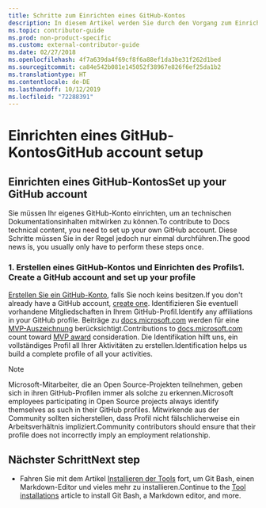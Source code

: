 ```yaml
---
title: Schritte zum Einrichten eines GitHub-Kontos
description: In diesem Artikel werden Sie durch den Vorgang zum Einrichten eines GitHub-Kontos geführt, das erforderlich ist, um an Inhalten von docs.microsoft.com mitzuwirken.
ms.topic: contributor-guide
ms.prod: non-product-specific
ms.custom: external-contributor-guide
ms.date: 02/27/2018
ms.openlocfilehash: 4f7a639da4f69cf8f6a88ef1da3be31f262d1bed
ms.sourcegitcommit: ca84e542b081e145052f38967e826f6ef25da1b2
ms.translationtype: HT
ms.contentlocale: de-DE
ms.lasthandoff: 10/12/2019
ms.locfileid: "72288391"
---
```

# <a name="github-account-setup"></a><span data-ttu-id="3f693-103">Einrichten eines GitHub-Kontos</span><span class="sxs-lookup"><span data-stu-id="3f693-103">GitHub account setup</span></span>

## <a name="set-up-your-github-account"></a><span data-ttu-id="3f693-104">Einrichten eines GitHub-Kontos</span><span class="sxs-lookup"><span data-stu-id="3f693-104">Set up your GitHub account</span></span>

<span data-ttu-id="3f693-105">Sie müssen Ihr eigenes GitHub-Konto einrichten, um an technischen Dokumentationsinhalten mitwirken zu können.</span><span class="sxs-lookup"><span data-stu-id="3f693-105">To contribute to Docs technical content, you need to set up your own GitHub account.</span></span> <span data-ttu-id="3f693-106">Diese Schritte müssen Sie in der Regel jedoch nur einmal durchführen.</span><span class="sxs-lookup"><span data-stu-id="3f693-106">The good news is, you usually only have to perform these steps once.</span></span>

### <a name="1-create-a-github-account-and-set-up-your-profile"></a><span data-ttu-id="3f693-107">1. Erstellen eines GitHub-Kontos und Einrichten des Profils</span><span class="sxs-lookup"><span data-stu-id="3f693-107">1. Create a GitHub account and set up your profile</span></span>

<span data-ttu-id="3f693-108">[Erstellen Sie ein GitHub-Konto](https://github.com/join), falls Sie noch keins besitzen.</span><span class="sxs-lookup"><span data-stu-id="3f693-108">If you don't already have a GitHub account, [create one](https://github.com/join).</span></span> <span data-ttu-id="3f693-109">Identifizieren Sie eventuell vorhandene Mitgliedschaften in Ihrem GitHub-Profil.</span><span class="sxs-lookup"><span data-stu-id="3f693-109">Identify any affiliations in your GitHub profile.</span></span> <span data-ttu-id="3f693-110">Beiträge zu [docs.microsoft.com](https://docs.microsoft.com) werden für eine [MVP-Auszeichnung](https://mvp.microsoft.com) berücksichtigt.</span><span class="sxs-lookup"><span data-stu-id="3f693-110">Contributions to [docs.microsoft.com](https://docs.microsoft.com) count toward [MVP award](https://mvp.microsoft.com) consideration.</span></span> <span data-ttu-id="3f693-111">Die Identifikation hilft uns, ein vollständiges Profil all Ihrer Aktivitäten zu erstellen.</span><span class="sxs-lookup"><span data-stu-id="3f693-111">Identification helps us build a complete profile of all your activities.</span></span>

>[!NOTE]
> <span data-ttu-id="3f693-112">Microsoft-Mitarbeiter, die an Open Source-Projekten teilnehmen, geben sich in ihren GitHub-Profilen immer als solche zu erkennen.</span><span class="sxs-lookup"><span data-stu-id="3f693-112">Microsoft employees participating in Open Source projects always identify themselves as such in their GitHub profiles.</span></span> <span data-ttu-id="3f693-113">Mitwirkende aus der Community sollten sicherstellen, dass Profil nicht fälschlicherweise ein Arbeitsverhältnis impliziert.</span><span class="sxs-lookup"><span data-stu-id="3f693-113">Community contributors should ensure that their profile does not incorrectly imply an employment relationship.</span></span>

## <a name="next-step"></a><span data-ttu-id="3f693-114">Nächster Schritt</span><span class="sxs-lookup"><span data-stu-id="3f693-114">Next step</span></span>

* <span data-ttu-id="3f693-115">Fahren Sie mit dem Artikel [Installieren der Tools](get-started-setup-tools.md) fort, um Git Bash, einen Markdown-Editor und vieles mehr zu installieren.</span><span class="sxs-lookup"><span data-stu-id="3f693-115">Continue to the [Tool installations](get-started-setup-tools.md) article to install Git Bash, a Markdown editor, and more.</span></span>
